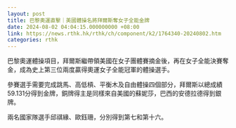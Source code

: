 ```yaml
---
layout: post
title: 巴黎奧運直擊｜美國體操名將拜爾斯奪女子全能金牌
date: 2024-08-02 04:04:15.000000000 +08:00
link: https://news.rthk.hk/rthk/ch/component/k2/1764340-20240802.htm
categories: rthk
---
```


巴黎奧運體操項目，拜爾斯繼帶領美國在女子團體賽摘金後，再在女子全能決賽奪金，成為史上第三位兩度贏得奧運女子全能冠軍的體操選手。

參賽選手需要完成跳馬、高低槓、平衡木及自由體操四個部分，拜爾斯以總成績59.131分得到金牌，銅牌得主是同樣來自美國的蘇妮莎，巴西的安德拉德得到銀牌。

兩名國家隊選手邱祺緣、歐鈺珊，分別得到第七和第十六。
